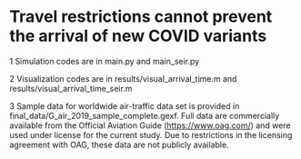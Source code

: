 # Travel restrictions cannot prevent the arrival of new COVID variants

1 Simulation codes are in main.py and main_seir.py

2 Visualization codes are in results/visual_arrival_time.m and results/visual_arrival_time_seir.m

3 Sample data for worldwide air-traffic data set is provided in final_data/G_air_2019_sample_complete.gexf. Full data are commercially available
  from the Official Aviation Guide (https://www.oag.com/) and were used under license for the current study. Due to restrictions
  in the licensing agreement with OAG, these data are not publicly available.